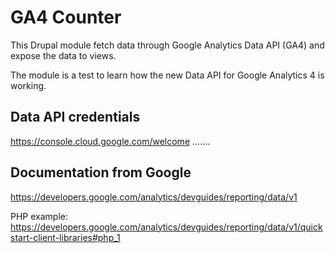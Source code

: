 GA4 Counter
===========

This Drupal module fetch data through Google Analytics Data API (GA4) and expose the data to views.

The module is a test to learn how the new Data API for Google Analytics 4 is working. 

Data API credentials
--------------------

https://console.cloud.google.com/welcome
.......


Documentation from Google
-------------------------
https://developers.google.com/analytics/devguides/reporting/data/v1

PHP example:
https://developers.google.com/analytics/devguides/reporting/data/v1/quickstart-client-libraries#php_1
